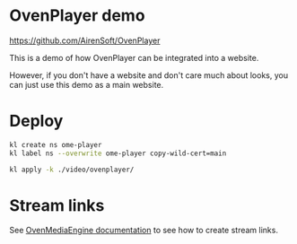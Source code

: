 
# OvenPlayer demo

https://github.com/AirenSoft/OvenPlayer

This is a demo of how OvenPlayer can be integrated into a website.

However, if you don't have a website and don't care much about looks,
you can just use this demo as a main website.

# Deploy

```bash
kl create ns ome-player
kl label ns --overwrite ome-player copy-wild-cert=main

kl apply -k ./video/ovenplayer/
```

# Stream links

See [OvenMediaEngine documentation](../ome/) to see how to create stream links.
